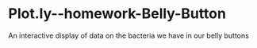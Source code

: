 # Plot.ly--homework-Belly-Button
An interactive display of data on the bacteria we have in our belly buttons

